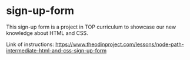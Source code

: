# sign-up-form

This sign-up form is a project in TOP curriculum to showcase our new knowledge about HTML and CSS.

Link of instructions: https://www.theodinproject.com/lessons/node-path-intermediate-html-and-css-sign-up-form